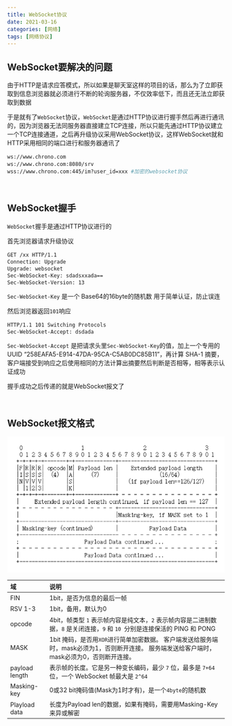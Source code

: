 ```yaml
---
title: WebSocket协议
date: 2021-03-16
categories: [网络]
tags: [网络协议]
---
```


##  WebSocket要解决的问题

由于HTTP是请求应答模式，所以如果是聊天室这样的项目的话，那么为了立即获取到信息浏览器就必须进行不断的轮询服务器，不仅效率低下，而且还无法立即获取到数据

于是就有了`WebSocket`协议，`WebSocket`是通过HTTP协议进行握手然后再进行通讯的，因为浏览器无法同服务器直接建立TCP连接，所以只能先通过HTTP协议建立一个TCP连接通道，之后再升级协议采用WebSocket协议，这样WebSocket就和HTTP采用相同的端口进行和服务器通讯了

```bash
ws://www.chrono.com
ws://www.chrono.com:8080/srv
wss://www.chrono.com:445/im?user_id=xxx #加密的websocket协议
```

​    

## WebSocket握手

`WebSocket`握手是通过HTTP协议进行的

首先浏览器请求升级协议

```http
GET /xx HTTP/1.1
Connection: Upgrade
Upgrade: websocket
Sec-WebSocket-Key: sdadsxxada==
Sec-WebSocket-Version: 13
```

`Sec-WebSocket-Key` 是一个 Base64的16byte的随机数 用于简单认证，防止误连

然后浏览器返回`101`响应

```http
HTTP/1.1 101 Switching Protocols
Sec-WebSocket-Accept: dsdada
```

`Sec-WebSocket-Accept` 是把请求头里`Sec-WebSocket-Key`的值，加上一个专用的 UUID “258EAFA5-E914-47DA-95CA-C5AB0DC85B11”，再计算 SHA-1 摘要，客户端接受到响应之后使用相同的方法计算出摘要然后判断是否相等，相等表示认证成功

握手成功之后传递的就是WebSocket报文了

​    

## WebSocket报文格式

![](https://raw.githubusercontent.com/biningo/cdn/master/img1/websocket.png)

| 域             | 说明                                                         |
| :------------- | :----------------------------------------------------------- |
| FIN            | 1bit，是否为信息的最后一帧                                   |
| RSV 1-3        | 1bit，备用，默认为0                                          |
| opcode         | 4bit，帧类型 `1` 表示帧内容是纯文本，`2` 表示帧内容是二进制数据，`8` 是关闭连接，`9` 和 `10 `分别是连接保活的 PING 和 PONG |
| MASK           | 1bit 掩码，是否用`XOR`进行简单加密数据。 客户端发送给服务端时，mask必须为1，否则断开连接。 服务端发送给客户端时，mask必须为0，否则断开连接。 |
| payload length | 表示帧的长度。它是另一种变长编码，最少 `7` 位，最多是 `7+64` 位，一个 WebSocket 帧最大是 `2^64` |
| Masking-key    | 0或32 bit掩码值(Mask为1时才有)，是一个`4byte`的随机数        |
| Playload data  | 长度为Payload len的数据，如果有掩码，需要用Masking-Key来异或解密 |